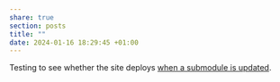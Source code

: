 ```yaml
---
share: true
section: posts
title: ""
date: 2024-01-16 18:29:45 +01:00
---
```


Testing to see whether the site deploys [when a submodule is updated](https://flaviocopes.com/netlify-deploy-git-submodule-github-actions/).
